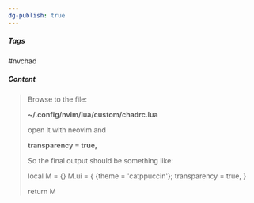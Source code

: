 ```yaml
---
dg-publish: true
---
```

##### Tags

#nvchad

##### Content

> Browse to the file:
> 
> **~/.config/nvim/lua/custom/chadrc.lua**
> 
> open it with neovim and
> 
> **transparency = true,**
> 
> So the final output should be something like:
> 
> local M = {}
> M.ui = {
> 	{theme = 'catppuccin'};
> 	transparency = true,
> }
> 
> return M

